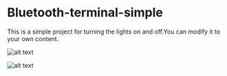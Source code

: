 # Bluetooth-terminal-simple

This is a simple project for turning the lights on and off.You can modify it to your own content.




![alt text](https://drive.google.com/uc?export=download&id=1LORqfHpUMyJFj-FhSYoCOJuwMDLL7_5k)

![alt text](https://github.com/NaheedRayan/Readme-Images/blob/master/Bluetooth%20project%20simple/IMG_20200812_140750.jpg?raw=true)
